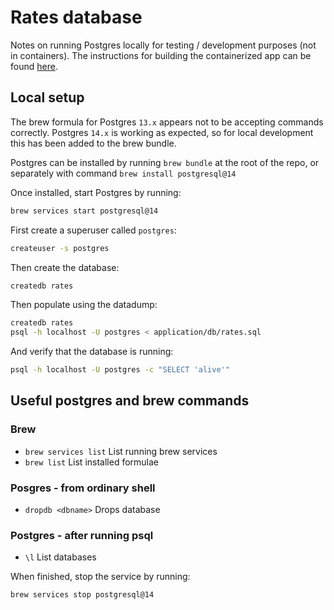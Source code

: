 # Rates database

Notes on running Postgres locally for testing / development purposes (not in containers). The instructions for building the containerized app can be found [here](https://github.com/brendanelmes/silver-adventure).

## Local setup
The brew formula for Postgres `13.x` appears not to be accepting commands correctly. Postgres `14.x` is working as expected, so for local development this has been added to the brew bundle.

Postgres can be installed by running `brew bundle` at the root of the repo, or separately with command `brew install postgresql@14`

Once installed, start Postgres by running:

```bash
brew services start postgresql@14
```

First create a superuser called `postgres`:

```bash
createuser -s postgres
```

Then create the database:

```bash
createdb rates
```

Then populate using the datadump:

```bash
createdb rates
psql -h localhost -U postgres < application/db/rates.sql
```

And verify that the database is running:

```bash
psql -h localhost -U postgres -c "SELECT 'alive'"
```

## Useful postgres and brew commands 

### Brew
- `brew services list` List running brew services
- `brew list` List installed formulae

### Posgres - from ordinary shell
- `dropdb <dbname>` Drops database

### Postgres - after running psql
- `\l` List databases

When finished, stop the service by running:

```bash
brew services stop postgresql@14
```
